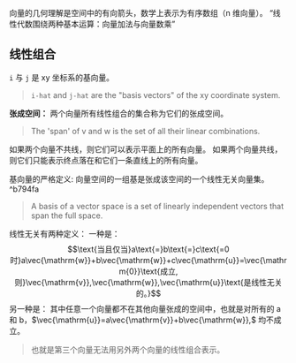 向量的几何理解是空间中的有向箭头，数学上表示为有序数组（n 维向量）。
“线性代数围绕两种基本运算：向量加法与向量数乘”
## 线性组合
`i` 与 `j` 是 xy 坐标系的基向量。
> `i-hat` and `j-hat` are the "basis vectors" of the xy coordinate system.

**张成空间：**
两个向量所有线性组合的集合称为它们的张成空间。
>The 'span' of v and w is the set of all their linear combinations.

如果两个向量不共线，则它们可以表示平面上的所有向量。
如果两个向量共线，则它们只能表示终点落在和它们一条直线上的所有向量。

基向量的严格定义:
向量空间的一组基是张成该空间的一个线性无关向量集。 ^b794fa
>A basis of a vector space is a set of linearly independent vectors that span the full space.

线性无关有两种定义：
一种是：
$$\text{当且仅当}a\text{=}b\text{=}c\text{=0时}a\vec{\mathrm{w}}+b\vec{\mathrm{w}}+c\vec{\mathrm{u}}=\vec{\mathrm{0}}\text{成立,则}\vec{\mathrm{v}},\vec{\mathrm{w}},\vec{\mathrm{u}}\text{是线性无关的。}$$
另一种是：
其中任意一个向量都不在其他向量张成的空间中，也就是对所有的
a 和 b，$\vec{\mathrm{u}}=a\vec{\mathrm{v}}+b\vec{\mathrm{w}},$ 均不成立。
>也就是第三个向量无法用另外两个向量的线性组合表示。

